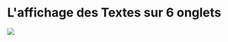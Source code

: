 # L'affichage des Textes sur 6 onglets

![](https://github.com/crealscience/webSite/blob/master/design/copieEcran.png?raw=true)
